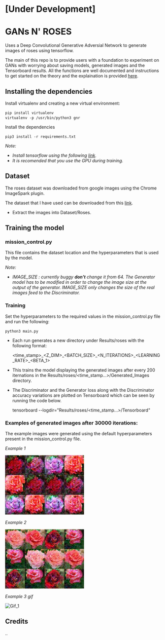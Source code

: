 # **[Under Development]**
# GANs N' ROSES

Uses a Deep Convolutional Generative Adversial Network to generate images of roses using tensorflow.

The main of this repo is to provide users with a foundation to experiment on GANs with worrying about saving models, generated images and the Tensorboard
results. All the functions are well documented and instructions to get started on the
theory and the explaination is provided [here]().

## Installing the dependencies
 Install virtualenv and creating a new virtual environment:

    pip install virtualenv
    virtualenv -p /usr/bin/python3 gnr
    
 Install the dependencies
    
    pip3 install -r requirements.txt
    
*Note:*
* *Install tensorflow using the following [link](https://www.tensorflow.org/install/).*
* *It is recomended that you use the GPU during training.*

## Dataset
The roses dataset was downloaded from google images using the Chrome ImageSpark 
plugin.

The dataset that I have used can be downloaded from this [link](https://drive.google.com/open?id=0B068a_0Gq8kYSGZ3UmdveFczM0U).
* Extract the images into Dataset/Roses.

## Training the model

### mission_control.py
This file contains the dataset location and the hyperparameters that is used by the
model.

*Note:*
* *IMAGE_SIZE : currently buggy **don't** change it from 64. The Generator model
has to be modified in order to change the image size at the output of the generator. IMAGE_SIZE only 
changes the size of the real images feed to the Discriminator.*

### Training
Set the hyperparameters to the required values in the mission_control.py file
and run the following:

    python3 main.py
    
* Each run generates a new directory under Results/roses with the following format:
    
    <time_stamp>\_<Z_DIM>\_<BATCH_SIZE>\_<N_ITERATIONS>\_<LEARNING_RATE>_<BETA_1>

* This trains the model displaying the generated images after every 200 iternations
in the Results/roses/<time_stamp...>/Generated_Images directory. 

* The Discriminator and the Generator loss along with the Discriminator accuracy 
variations are plotted on Tensorboard which can be seen by running the code below.
    
    
    tensorboard --logdir="Results/roses/<time_stamp...>/Tensorboard"

### Examples of generated images after 30000 iterations:
The example images were generated using the default hyperparameters present in the 
mission_control.py file.

*Example 1*

![Example_1](https://raw.githubusercontent.com/Naresh1318/GANs_N_Roses/master/README/example_1.jpg)

*Example 2*

![Example_2](https://raw.githubusercontent.com/Naresh1318/GANs_N_Roses/master/README/example_2.jpg)

*Example 3 gif*

![Gif_1](https://raw.githubusercontent.com/Naresh1318/GANs_N_Roses/master/README/roses.gif)


## Credits
..


    


